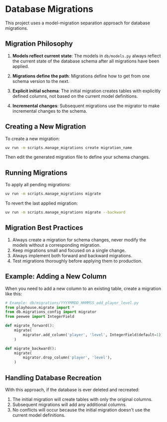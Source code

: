 # Database Migrations

This project uses a model-migration separation approach for database migrations.

## Migration Philosophy

1. **Models reflect current state**: The models in `db/models.py` always reflect the current state of the database schema after all migrations have been applied.

2. **Migrations define the path**: Migrations define how to get from one schema version to the next.

3. **Explicit initial schema**: The initial migration creates tables with explicitly defined columns, not based on the current model definitions.

4. **Incremental changes**: Subsequent migrations use the migrator to make incremental changes to the schema.

## Creating a New Migration

To create a new migration:

```bash
uv run -m scripts.manage_migrations create migration_name
```

Then edit the generated migration file to define your schema changes.

## Running Migrations

To apply all pending migrations:

```bash
uv run -m scripts.manage_migrations migrate
```

To revert the last applied migration:

```bash
uv run -m scripts.manage_migrations migrate --backward
```

## Migration Best Practices

1. Always create a migration for schema changes, never modify the models without a corresponding migration.
2. Keep migrations small and focused on a single change.
3. Always implement both forward and backward migrations.
4. Test migrations thoroughly before applying them to production.

## Example: Adding a New Column

When you need to add a new column to an existing table, create a migration like this:

```python
# Example: db/migrations/YYYYMMDD_HHMMSS_add_player_level.py
from playhouse.migrate import *
from db.migrations_config import migrator
from peewee import IntegerField

def migrate_forward():
    migrate(
        migrator.add_column('player', 'level', IntegerField(default=1)),
    )

def migrate_backward():
    migrate(
        migrator.drop_column('player', 'level'),
    )
```

## Handling Database Recreation

With this approach, if the database is ever deleted and recreated:

1. The initial migration will create tables with only the original columns.
2. Subsequent migrations will add any additional columns.
3. No conflicts will occur because the initial migration doesn't use the current model definitions.
